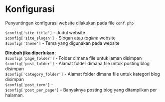 # Konfigurasi

Penyuntingan konfigurasi website dilakukan pada file `conf.php`

`$config['site_title']` - Judul website 	
`$config['site_slogan']` - Slogan atau _tagline_ website 	
`$config['theme']` - Tema yang digunakan pada website

**Dirubah jika diperlukan:** 	
`$config['page_folder']` - Folder dimana file untuk laman disimpan 	
`$config['post_folder']` - Alamat folder dimana file untuk posting blog disimpan 	
`$config['category_folder']` - Alamat folder dimana file untuk kategori blog disimpan 	
`$config['post_term']` -  	
`$config['post_per_page']` - Banyaknya posting blog yang ditampilkan per halaman.
